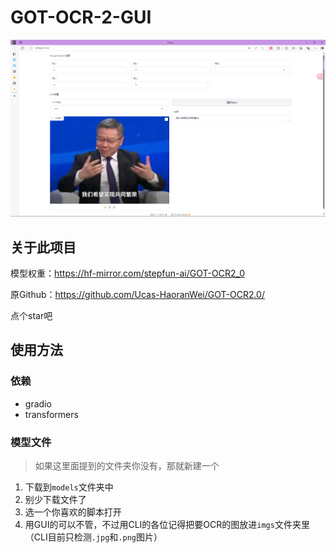 # GOT-OCR-2-GUI
![img_1.png](img_1.png)
## 关于此项目

模型权重：https://hf-mirror.com/stepfun-ai/GOT-OCR2_0 

原Github：https://github.com/Ucas-HaoranWei/GOT-OCR2.0/

点个star吧

## 使用方法
### 依赖
- gradio
- transformers
### 模型文件
> 如果这里面提到的文件夹你没有，那就新建一个
1. 下载到`models`文件夹中
2. 别少下载文件了
3. 选一个你喜欢的脚本打开
4. 用GUI的可以不管，不过用CLI的各位记得把要OCR的图放进`imgs`文件夹里（CLI目前只检测`.jpg`和`.png`图片）
